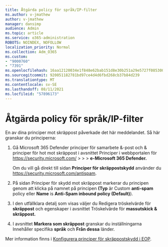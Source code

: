 ```yaml
---
title: Åtgärda policy för språk/IP-filter
ms.author: v-jmathew
author: v-jmathew
manager: dansimp
audience: Admin
ms.topic: article
ms.service: o365-administration
ROBOTS: NOINDEX, NOFOLLOW
localization_priority: Normal
ms.collection: Adm_O365
ms.custom:
- "9000760"
- "7391"
ms.openlocfilehash: 16aa12120034e1f848e62bab151d8e30b251a29e5727f085300d74ca7b49ca52
ms.sourcegitcommit: 920051182781bd97ce4d4d6fbd268cb37b84d239
ms.translationtype: MT
ms.contentlocale: sv-SE
ms.lasthandoff: 08/11/2021
ms.locfileid: "57896173"
---
```

# <a name="fix-languageip-filter-policy"></a>Åtgärda policy för språk/IP-filter

En av dina principer mot skräppost påverkade det här meddelandet. Så här granskar du principerna:

1. Gå Microsoft 365 Defender principer för samarbete &-post och & principer för hot mot skräppost i avsnittet Principer i webbportalen för <https://security.microsoft.com/>  \>  \>  \> **e-Microsoft 365 Defender.** 

   Om du vill gå direkt till sidan **Principer för skräppostskydd** använder du <https://security.microsoft.com/antispam>.

2. På sidan Principer för skydd mot skräppost markerar du principen genom att klicka på namnet på principen **(Typ** är Custom **anti-spam** policy eller **Name** is **Anti-Spam inbound policy (Default)**). 
3. I den utfällklara detalj som visas väljer du Redigera tröskelvärde för **skräppost** och egenskaper i avsnittet Tröskelvärde för **massutskick & skräppost.**
4. I avsnittet **Markera som skräppost** granskar du inställningarna Innehåller specifika **språk** och **Från dessa** länder.

Mer information finns i [Konfigurera principer för skräppostskydd i EOP](https://docs.microsoft.com/microsoft-365/security/office-365-security/configure-your-spam-filter-policies).

